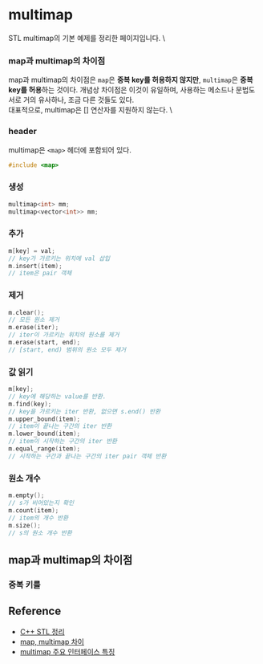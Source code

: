 # multimap
STL multimap의 기본 예제를 정리한 페이지입니다. \

### map과 multimap의 차이점
map과 multimap의 차이점은 `map`은 **중복 key를 허용하지 않지만**, `multimap`은 **중복 key를 허용**하는 것이다. 개념상 차이점은 이것이 유일하며, 사용하는 메소드나 문법도 서로 거의 유사하나, 조금 다른 것들도 있다.\
대표적으로, multimap은 [] 연산자를 지원하지 않는다. \

### header
multimap은 `<map>` 헤더에 포함되어 있다.
```cpp
#include <map>
```

### 생성
```cpp
multimap<int> mm;
multimap<vector<int>> mm;
```

### 추가
```cpp
m[key] = val;
// key가 가르키는 위치에 val 삽입
m.insert(item);
// item은 pair 객체
```

### 제거
```cpp
m.clear();
// 모든 원소 제거
m.erase(iter);
// iter이 가르키는 위치의 원소를 제거
m.erase(start, end);
// [start, end) 범위의 원소 모두 제거
```

### 값 읽기
```cpp
m[key];
// key에 해당하는 value를 반환.
m.find(key);
// key을 가르키는 iter 반환, 없으면 s.end() 반환
m.upper_bound(item);
// item이 끝나는 구간의 iter 반환
m.lower_bound(item);
// item이 시작하는 구간의 iter 반환
m.equal_range(item);
// 시작하는 구간과 끝나는 구간의 iter pair 객체 반환
```

### 원소 개수
```cpp
m.empty();
// s가 비어있는지 확인
m.count(item);
// item의 개수 반환
m.size();
// s의 원소 개수 반환
```

## map과 multimap의 차이점

### 중복 키를 


## Reference
* [C++ STL 정리](https://daekyojeong.github.io/posts/languageCpp1/)
* [map, multimap 차이](https://program-rest-area.tistory.com/108)
* [multimap 주요 인터페이스 특징](https://program-rest-area.tistory.com/108)